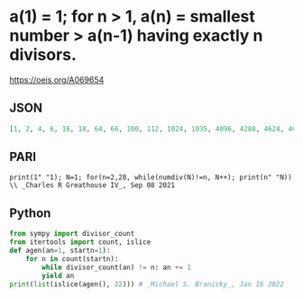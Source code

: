 # a\(1\) \= 1; for n \> 1, a\(n\) \= smallest number \> a\(n\-1\) having exactly n divisors\.
https://oeis.org/A069654
## JSON
```JSON
[1, 2, 4, 6, 16, 18, 64, 66, 100, 112, 1024, 1035, 4096, 4288, 4624, 4632, 65536, 65572, 262144, 262192, 263169, 269312, 4194304, 4194306, 4477456, 4493312, 4498641, 4498752, 268435456, 268437200, 1073741824, 1073741830, 1088472064, 1089142784, 1107225625]
```
## PARI
```PARI
print(1" "1); N=1; for(n=2,28, while(numdiv(N)!=n, N++); print(n" "N)) \\ _Charles R Greathouse IV_, Sep 08 2021
```
## Python
```Python
from sympy import divisor_count
from itertools import count, islice
def agen(an=1, startn=1):
    for n in count(startn):
        while divisor_count(an) != n: an += 1
        yield an
print(list(islice(agen(), 22))) # _Michael S. Branicky_, Jan 16 2022
```
